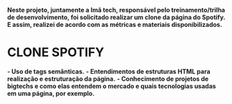 __Neste projeto, juntamente a Imã tech, responsável pelo treinamento/trilha de desenvolvimento, foi solicitado realizar um clone da página do Spotify. E assim, realizei de acordo com as métricas e materiais disponibilizados.__

# CLONE SPOTIFY

**- Uso de tags semânticas.**
**- Entendimentos de estruturas HTML para realização e estruturação da página.**
**- Conhecimento de projetos de bigtechs e como elas entendem o mercado e quais tecnologias usadas em uma página, por exemplo.**
